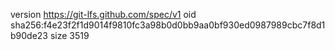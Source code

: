 version https://git-lfs.github.com/spec/v1
oid sha256:f4e23f2f1d9014f9810fc3a98b0d0bb9aa0bf930ed0987989cbc7f8d1b90de23
size 3519
